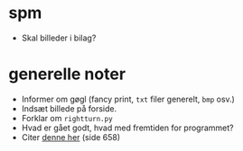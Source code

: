 # spm
- Skal billeder i bilag?

# generelle noter
- Informer om gøgl (fancy print, `txt` filer generelt, `bmp` osv.)
- Indsæt billede på forside.
- Forklar om `rightturn.py`
- Hvad er gået godt, hvad med fremtiden for programmet?
- Citer [denne her](ressources.unisciel.fr/algoprog/s00aaroot/aa00module1/res/[Cormen-AL2011]Introduction_To_Algorithms-A3.pdf) (side 658)
